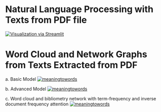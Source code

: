 # Natural Language Processing with Texts from PDF file


[![Visualization via Streamlit](https://static.streamlit.io/badges/streamlit_badge_black_white.svg)](https://nlplasermicrostructure-basic.streamlit.app/)


# Word Cloud and Network Graphs from Texts Extracted from PDF

a. Basic Model
[![meaningtowords](https://img.shields.io/badge/basicmodel-streamlit-red)](https://graphofscientificwords.streamlit.app/)

b. Advanced Model
[![meaningtowords](https://img.shields.io/badge/advancedmodel-streamlit-red)]( https://advancedwordsandgraphs.streamlit.app/)

c. Word cloud and bibliometry network with term-frequency and inverse document frequency attention 
[![meaningtowords](https://img.shields.io/badge/highlyadvancedmodel-streamlit-red)](https://learningmeaningfulgraphsofwords.streamlit.app/)
